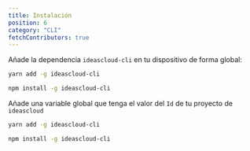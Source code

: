 ```yaml
---
title: Instalación
position: 6
category: "CLI"
fetchContributors: true
---
```


Añade la dependencia `ideascloud-cli` en tu dispositivo de forma global:

<code-group>
  <code-block label="Yarn" active>

```bash
yarn add -g ideascloud-cli
```

  </code-block>
  <code-block label="NPM">

```bash
npm install -g ideascloud-cli
```

  </code-block>
</code-group>

Añade una variable global que tenga el valor del `Id` de tu proyecto de `ideascloud`

<code-group>
  <code-block label="Windows" active>

```bash
yarn add -g ideascloud-cli
```

  </code-block>
  <code-block label="Linux">

```bash
npm install -g ideascloud-cli
```

  </code-block>
</code-group>

<molecules-github-user-list :items="$contributors"></molecules-github-user-list>
